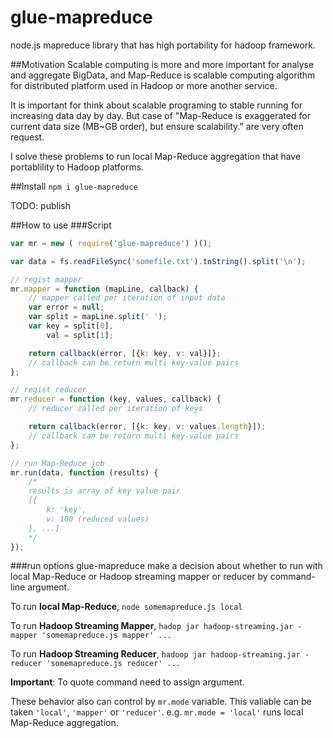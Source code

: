 glue-mapreduce
==============

node.js mapreduce library that has high portability for hadoop framework.

##Motivation
Scalable computing is more and more important for analyse and aggregate BigData, and Map-Reduce is scalable computing algorithm for distributed platform used in Hadoop or more another service.

It is important for think about scalable programing to stable running for increasing data day by day. But case of "Map-Reduce is exaggerated for current data size (MB~GB order), but ensure scalability." are very often request.

I solve these problems to run local Map-Reduce aggregation that have portablility to Hadoop platforms.

##Install
`npm i glue-mapreduce`

TODO: publish

##How to use
###Script
```javascript
var mr = new ( require('glue-mapreduce') )();

var data = fs.readFileSync('somefile.txt').toString().split('\n');

// regist mapper
mr.mapper = function (mapLine, callback) {
    // mapper called per iteration of input data
    var error = null;
    var split = mapLine.split(' ');
    var key = split[0],
        val = split[1];

    return callback(error, [{k: key, v: val}]};
    // callback can be return multi key-value pairs
};

// regist reducer
mr.reducer = function (key, values, callback) {
    // reducer called per iteration of keys

    return callback(error, [{k: key, v: values.length}]);
    // callback can be return multi key-value pairs
};

// run Map-Reduce job
mr.run(data, function (results) {
    /*
    results is array of key value pair
    [{
        k: 'key',
        v: 100 (reduced values)
    }, ...]
    */
});
```
###run options
glue-mapreduce make a decision about whether to run with local Map-Reduce or Hadoop streaming mapper or reducer by command-line argument.

To run __local Map-Reduce__, `node somemapreduce.js local`

To run __Hadoop Streaming Mapper__, `hadop jar hadoop-streaming.jar -mapper 'somemapreduce.js mapper' ...`

To run __Hadoop Streaming Reducer__, `hadoop jar hadoop-streaming.jar -reducer 'somemapreduce.js reducer' ...`

__Important__: To quote command need to assign argument.

These behavior also can control by `mr.mode` variable. This valiable can be taken `'local'`, `'mapper'` or `'reducer'`. e.g. `mr.mode = 'local'` runs local Map-Reduce aggregation.
